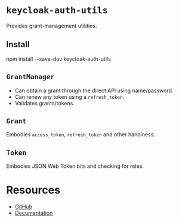 
# `keycloak-auth-utils`

Provides grant-management utilities.

## Install

  npm install --save-dev keycloak-auth-utils

## `GrantManager`

* Can obtain a grant through the direct API using name/password.
* Can renew any token using a `refresh_token`.
* Validates grants/tokens.

## `Grant`

Embodies `access_token`, `refresh_token` and other handiness.

## `Token`

Embodies JSON Web Token bits and checking for roles.

# Resources

* [GitHub](http://github.com/bobmcwhirter/keycloak-auth-utils)
* [Documentation](http://bobmcwhirter.github.io/keycloak-auth-utils)

